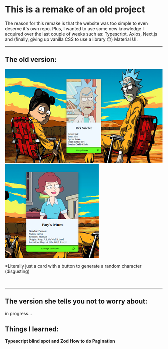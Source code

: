 <h1 class="title" >This is a remake of an old project</h1>

<p>
  The reason for this remake is that the website was too simple to even deserve
  it's own repo. Plus, I wanted to use some new knowledge I acquired over the
  last couple of weeks such as: Typescript, Axios, Next.js and (finally, giving
  up vanilla CSS to use a library 😔) Material UI.
</p>
<hr>

<h2>The old version:</h2>
<section >
  <img src="./assets/OldAssets/OldRMapi.png" alt="old-version-website" height="300" width="650"/>
  <img src="./assets/OldAssets/oldrmapi2.png" alt="old-version-website"  height="300" width="300"/>
  <p>*Literally just a card with a button to generate a random character (disgusting)</p>
</section>

<br>
<hr>
<h2>The version she tells you not to worry about:</h2>
<section >
  <p>in progress...</p>
</section>

## Things I learned:

**Typescript blind spot and Zod**
**How to do Pagination**
